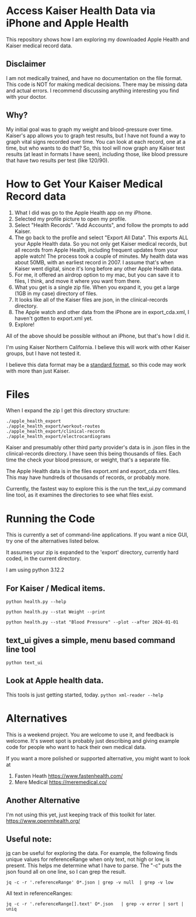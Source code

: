 # Access Kaiser Health Data via iPhone and Apple Health

This repository shows how I am exploring my downloaded Apple Health and Kaiser medical record data. 

## Disclaimer
I am not medically trained, and have no documentation on the file format. This code is NOT for making medical decisions. There may be missing data and actual errors. I recommend discussing anything interesting you find with your doctor.

## Why?
My initial goal was to graph my weight and blood-pressure over time. Kaiser's app allows you to graph test results, 
but I have not found a way to graph vital signs recorded over time. You can look at each record, one at a time, 
but who wants to do that?
So, this tool will now graph any Kaiser test results (at least in formats I have seen), including those, like 
blood pressure that have two results per test (like 120/90).

# How to Get Your Kaiser Medical Record data

1. What I did was go to the Apple Health app on my iPhone. 
2. Selected my profile picture to open my profile. 
2. Select "Health Records". "Add Accounts", and follow the prompts to add Kaiser.
3. The go back to the profile and select "Export All Data". This exports ALL your Apple Health data. So you not only get Kaiser medical records, but all records from Apple Health, including frequent updates from  your apple watch! The process took a couple of minutes. My health data was about 50MB, with an earliest record in 2007.  I assume that's when Kaiser went digital, since it's long before any other Apple Health data.
4. For me, it offered an airdrop option to my mac, but you can save it to files, I think, and move it where you want from there.
5. What you get is a single zip file. When you expand it, you get a large (1GB in my case) directory of files. 
6. It looks like all of the Kaiser files are json, in the clinical-records directory.
7. The Apple watch and other data from the iPhone are in export_cda.xml, I haven't gotten to export.xml yet.
6. Explore!

All of the above should be possible without an iPhone, but that's how I did it.

I'm using Kaiser Northern California. I believe this will work with other Kaiser groups, but I have not tested it. 

I believe this data format may be a [standard format](https://www.healthit.gov/faq/what-are-differences-between-electronic-medical-records-electronic-health-records-and-personal), so this code may work with more than just Kaiser.

# Files
When I expand the zip I get this directory structure:

```
./apple_health_export
./apple_health_export/workout-routes
./apple_health_export/clinical-records
./apple_health_export/electrocardiograms
```
Kaiser and presumably other third party provider's data is in .json files
in the clinical-records directory. I have seen this being thousands of files.
Each time the check your blood pressure, or weight, that's a separate file.

The Apple Health data is in the files export.xml and export_cda.xml files.
This may have hundreds of thousands of records, or probably more. 

Currently, the fastest way to explore this is the run the text_ui.py 
command line tool, as it examines the directories to see what files exist. 


# Running the Code
This is currently a set of command-line applications. If you want a nice GUI, try one of the alternatives listed below.

It assumes your zip is expanded to the 'export' directory, currently hard coded, in the current directory.

I am using python 3.12.2

## For Kaiser / Medical items.
```python health.py --help```

```python health.py --stat Weight --print```

```python health.py --stat "Blood Pressure" --plot --after 2024-01-01```

## text_ui gives a simple, menu based command line tool
```python text_ui```

## Look at Apple health data. 
This tools is just getting started, today.
```python xml-reader --help```


# Alternatives
This is a weekend project. You are welcome to use it, and feedback is welcome. It's sweet spot is probably just
describing and giving example code for people who want to hack their own medical data. 

If you want a more polished or supported alternative, you might want to look at

1. Fasten Heath https://www.fastenhealth.com/
2. Mere Medical https://meremedical.co/


## Another Alternative
I'm not using this yet, just keeping track of this toolkit for later. https://www.openmhealth.org/

## Useful note:
[jq](https://jqlang.github.io/jq/) can be useful for exploring the data. For example, the following finds
unique values for referenceRange when only text, not high or low, is present. 
This helps me determine what I have to parse. The "-c" puts the json found all
on one line, so I can grep the result.

```jq -c -r '.referenceRange' O*.json | grep -v null  | grep -v low ```

All text in referenceRanges:

```jq -c -r '.referenceRange[].text' O*.json   | grep -v error | sort | uniq```